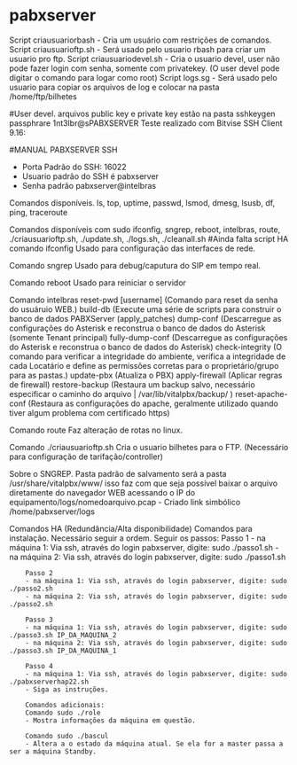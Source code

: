 # pabxserver
Script criausuariorbash - Cria um usuário com restrições de comandos.
Script criausuarioftp.sh - Será usado pelo usuario rbash para criar um usuario pro ftp.
Script criausuariodevel.sh - Cria o usuario devel, user não pode fazer login com senha, somente com privatekey. (O user devel pode digitar o comando para logar como root)
Script logs.sg - Será usado pelo usuario para copiar os arquivos de log e colocar na pasta /home/ftp/bilhetes

#User devel.
arquivos public key e private key estão na pasta sshkeygen
passphrare 1nt3lbr@sPABXSERVER
Teste realizado com Bitvise SSH Client 9.16:


#MANUAL PABXSERVER SSH 
- Porta Padrão do SSH: 16022
- Usuario padrão do SSH é pabxserver
- Senha padrão pabxserver@intelbras

Comandos disponíveis.
ls, top, uptime, passwd, lsmod, dmesg, lsusb, df, ping, traceroute

Comandos disponíveis com sudo
ifconfig, sngrep, reboot, intelbras, route, ./criausuarioftp.sh, ./update.sh, ./logs.sh, ./cleanall.sh
#Ainda falta script HA
comando ifconfig
        Usado para configuração das interfaces de rede.

Comando sngrep
        Usado para debug/caputura do SIP em tempo real.

Comando reboot
        Usado para reiniciar o servidor

Comando intelbras
        reset-pwd [username]    (Comando para reset da senha do usuáruio WEB.)
        build-db                (Execute uma série de scripts para construir o banco de dados PABXServer (apply_patches)
        dump-conf               (Descarregue as configurações do Asterisk e reconstrua o banco de dados do Asterisk (somente Tenant principal)
        fully-dump-conf         (Descarregue as configurações do Asterisk e reconstrua o banco de dados do Asterisk)
        check-integrity         (O comando para verificar a integridade do ambiente, verifica a integridade de cada Locatário e define as permissões corretas para o proprietário/grupo para as pastas.)
        update-pbx              (Atualiza o PBX)
        apply-firewall          (Aplicar regras de firewall)
        restore-backup          (Restaura um backup salvo, necessário especificar o caminho do arquivo | /var/lib/vitalpbx/backup/ )
        reset-apache-conf       (Restaura as configurações do apache, geralmente utilizado quando tiver algum problema com certificado https)

Comando route
        Faz alteração de rotas no linux.

Comando ./criausuarioftp.sh
        Cria o usuario bilhetes para o FTP. (Necessário para configuração de tarifação/controller)


Sobre o SNGREP. Pasta padrão de salvamento será a pasta /usr/share/vitalpbx/www/ isso faz com que seja possível baixar o arquivo diretamente do navegador WEB acessando o IP do equipamento/logs/nomedoarquivo.pcap - Criado link simbólico /home/pabxserver/logs


Comandos HA (Redundância/Alta disponibilidade)
Comandos para instalação. Necessário seguir a ordem.
Seguir os passos:
        Passo 1
        - na máquina 1: Via ssh, através do login pabxserver, digite: sudo ./passo1.sh
        - na máquina 2: Via ssh, através do login pabxserver, digite: sudo ./passo1.sh

        Passo 2
        - na máquina 1: Via ssh, através do login pabxserver, digite: sudo ./passo2.sh
        - na máquina 2: Via ssh, através do login pabxserver, digite: sudo ./passo2.sh

        Passo 3
        - na máquina 1: Via ssh, através do login pabxserver, digite: sudo ./passo3.sh IP_DA_MAQUINA_2
        - na máquina 2: Via ssh, através do login pabxserver, digite: sudo ./passo3.sh IP_DA_MAQUINA_1

        Passo 4
        - na máquina 1: Via ssh, através do login pabxserver, digite: sudo ./pabxserverhap22.sh
        - Siga as instruções.

        Comandos adicionais:
        Comando sudo ./role     
        - Mostra informações da máquina em questão.

        Comando sudo ./bascul
        - Altera a o estado da máquina atual. Se ela for a master passa a ser a máquina Standby.

